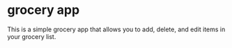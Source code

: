 # grocery app

This is a simple grocery app that allows you to add, delete, and edit items in your grocery list.
